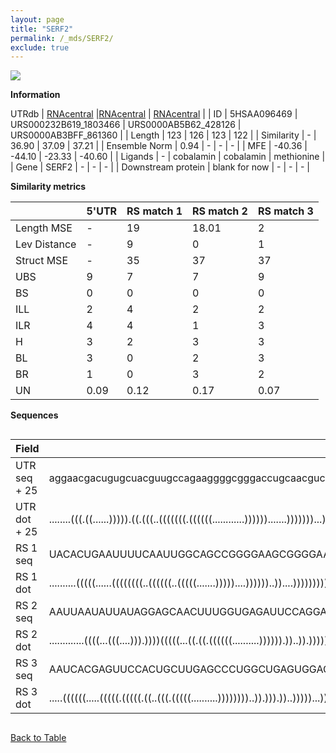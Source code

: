 ```yaml
---
layout: page
title: "SERF2"
permalink: /_mds/SERF2/
exclude: true
---
```




![](../../alns_9.28.22/aln_5HSAA096469_1.000.png?raw=true)


**Information**
<div style="overflow-x:auto;" markdown="block>
| | 5'UTR       | RS match 1   | RS match 2  | RS match 3 |
| ---- | ----------- | ----------- | ----------- | ----------- |
| Link | <a href="http://utrdb.ba.itb.cnr.it/getutr/5HSAA096469/1" target="_blank" rel="noopener noreferrer">UTRdb</a>   | <a href="https://rnacentral.org/rna/URS000232B619/1803466" target="_blank" rel="noopener noreferrer">RNAcentral</a>     |<a href="https://rnacentral.org/rna/URS0000AB5B62/428126" target="_blank" rel="noopener noreferrer">RNAcentral</a>  | <a href="https://rnacentral.org/rna/URS0000AB3BFF/861360" target="_blank" rel="noopener noreferrer">RNAcentral</a>   |
| ID | 5HSAA096469     | URS000232B619_1803466     | URS0000AB5B62_428126     | URS0000AB3BFF_861360     |
| Length | 123     |  126    | 123   |  122    |
| Similarity | - | 36.90 | 37.09 | 37.21 |
| Ensemble Norm | 0.94 | - | - | - |
| MFE | -40.36 | -44.10 | -23.33 | -40.60 |
| Ligands | - | cobalamin | cobalamin | methionine |
| Gene | SERF2 | - | - | - |
| Downstream protein | blank for now    |    -    | -  | - |
</div>

**Similarity metrics**

| | 5'UTR       | RS match 1   | RS match 2  | RS match 3 |
| ---- | ----------- | ----------- | ----------- | ----------- |
| Length MSE | - | 19 | 18.01 | 2 |
| Lev Distance | - | 9 | 0 | 1 |
| Struct MSE | - | 35 | 37 | 37 |
| UBS| 9 | 7 | 7 | 9 |
| BS | 0 | 0 | 0 | 0 |
| ILL | 2 | 4 | 2 | 2 |
| ILR | 4 | 4 | 1 | 3 |
| H | 3 | 2 | 3 | 3 |
| BL | 3 | 0 | 2 | 3 |
| BR | 1 | 0 | 3 | 2 |
| UN | 0.09 | 0.12 | 0.17 | 0.07 |

**Sequences**


<div style="overflow-x:auto;">

<table>
<colgroup>
<col width="30%" />
<col width="70%" />
</colgroup>
<thead>
<tr class="header">
<th>Field</th>
<th>Description</th>
</tr>
</thead>
<tbody>
<tr>
<td markdown="span">UTR seq + 25 </td>
<td markdown="span"> aggaacgacugugcuacguugccagaaggggcgggaccugcaacguccgacagaacgaggggacguaacggaggcagguuggagccgcugccgucgccATGAAAAAGCAGAGCGACTCGGTTA </td>
</tr>
<tr>
<td markdown="span">UTR dot + 25  </td>
<td markdown="span"> ........(((.((......))))).((.(((..(((((((.((((((............)))))).......)))))))...))).))((((((((..((......))..)))))..)))..
</td>
</tr>


<tr>
<td markdown="span">RS 1 seq </td>
<td markdown="span"> UACACUGAAUUUUCAAUUGGCAGCCGGGGAAGCGGGGAAGGCCGUGCGAAUCGGCCGCGGUCCCGCCACUGUGAUCGGCUUGAAGCAGCCGUAAGCCAGGCCACCCUCCCUUGGCGCAGCGGCCCG
</td>
</tr>


<tr>
<td markdown="span">RS 1 dot </td>
<td markdown="span"> ..........(((((......((((((((..((((((..(((((.......)))))....))))))..))....)))))))))))..(((((..((((((.........))))))...)))))...
</td>
</tr>


<tr>
<td markdown="span">RS 2 seq </td>
<td markdown="span"> AAUUAAUAUUAUAGGAGCAACUUUGGUGAGAUUCCAGGACUGUCCCGCAACUGUAAUCUAUUUUAUAUAGUAGUCAGGUGUCCUUUUUGAUAAAACUUUUCGAUGUAAAGAGUUUUAUUUUAA
</td>
</tr>


<tr>
<td markdown="span">RS 2 dot </td>
<td markdown="span"> .............((((...(((....))).))))(((((...((.((.((((((..........)))))).))..)).)))))....((((((((((((.......))))))))))))....
</td>
</tr>


<tr>
<td markdown="span">RS 3 seq </td>
<td markdown="span"> AAUCACGAGUUCCACUGCUUGAGCCCUGGCUGAGUGGACGGCAACCCUCCUUCGUCAUUGUGCGGGGUGCCCCAGGUGAAGAUUCGACGCAUCUUGACCGCCAAGGUGCGUAAGCGAUGGCG
</td>
</tr>


<tr>
<td markdown="span">RS 3 dot </td>
<td markdown="span"> .....((((((.....(((((.(((((.((..(((.(((((..........))))))))..)).))).))..)))))...))))))((((((((((.....))))))))))..((....)).
</td>
</tr>

</tbody>
</table>


</div>


[Back to Table](../../display)
